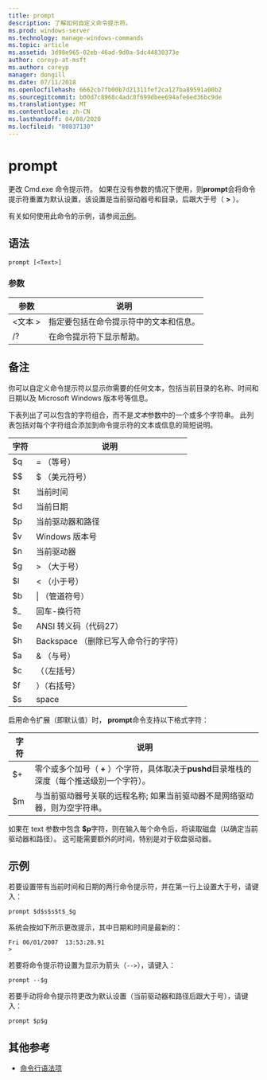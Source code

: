 ```yaml
---
title: prompt
description: 了解如何自定义命令提示符。
ms.prod: windows-server
ms.technology: manage-windows-commands
ms.topic: article
ms.assetid: 3d98e965-02eb-46ad-9d0a-5dc44830373e
author: coreyp-at-msft
ms.author: coreyp
manager: dongill
ms.date: 07/11/2018
ms.openlocfilehash: 6662cb7fb00b7d21311fef2ca127ba89591a00b2
ms.sourcegitcommit: b00d7c8968c4adc8f699dbee694afe6ed36bc9de
ms.translationtype: MT
ms.contentlocale: zh-CN
ms.lasthandoff: 04/08/2020
ms.locfileid: "80837130"
---
```

# <a name="prompt"></a>prompt



更改 Cmd.exe 命令提示符。 如果在没有参数的情况下使用，则**prompt**会将命令提示符重置为默认设置，该设置是当前驱动器号和目录，后跟大于号（ **>** ）。

有关如何使用此命令的示例，请参阅[示例](#BKMK_examples)。

## <a name="syntax"></a>语法

```
prompt [<Text>]
```

### <a name="parameters"></a>参数

|参数|说明|
|---------|-----------|
|\<文本 >|指定要包括在命令提示符中的文本和信息。|
|/?|在命令提示符下显示帮助。|

## <a name="remarks"></a>备注

你可以自定义命令提示符以显示你需要的任何文本，包括当前目录的名称、时间和日期以及 Microsoft Windows 版本号等信息。

下表列出了可以包含的字符组合，而不是*文本*参数中的一个或多个字符串。 此列表包括对每个字符组合添加到命令提示符的文本或信息的简短说明。  

| 字符 |                                 说明                                 |
|-----------|-----------------------------------------------------------------------------|
|    $q     |                               = （等号）                                |
|    $$     |                               $ （美元符号）                               |
|    $t     |                                当前时间                                 |
|    $d     |                                当前日期                                 |
|    $p     |                           当前驱动器和路径                            |
|    $v     |                           Windows 版本号                            |
|    $n     |                                当前驱动器                                |
|    $g     |                            > （大于号）                            |
|    $l     |                             < （小于号）                              |
|    $b     |                              \| （管道符号）                               |
|    $_     |                               回车-换行符                                |
|    $e     |                         ANSI 转义码（代码27）                          |
|    $h     | Backspace （删除已写入命令行的字符） |
|    $a     |                                & （与号）                                |
|    $c     |                            （（左括号）                             |
|    $f     |                            ）（右括号）                            |
|    $s     |                                    space                                    |

启用命令扩展（即默认值）时， **prompt**命令支持以下格式字符：  

|字符|说明|
|---------|-----------|
|$+|零个或多个加号（ **+** ）个字符，具体取决于**pushd**目录堆栈的深度（每个推送级别一个字符）。|
|$m|与当前驱动器号关联的远程名称; 如果当前驱动器不是网络驱动器，则为空字符串。|

如果在 text 参数中包含 **$p**字符，则在输入每个命令后，将读取磁盘（以确定当前驱动器和路径）。 这可能需要额外的时间，特别是对于软盘驱动器。

## <a name="examples"></a><a name="BKMK_examples"></a>示例

若要设置带有当前时间和日期的两行命令提示符，并在第一行上设置大于号，请键入：
```
prompt $d$s$s$t$_$g 
```
系统会按如下所示更改提示，其中日期和时间是最新的：
```
Fri 06/01/2007  13:53:28.91
>
```
若要将命令提示符设置为显示为箭头（`-->`），请键入：
```
prompt --$g
```
若要手动将命令提示符更改为默认设置（当前驱动器和路径后跟大于号），请键入：
```
prompt $p$g
```

## <a name="additional-references"></a>其他参考

- [命令行语法项](command-line-syntax-key.md)
